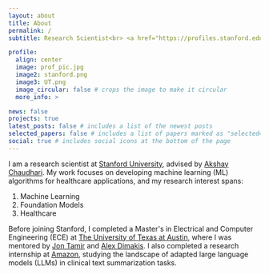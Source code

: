 ```yaml
---
layout: about
title: About
permalink: /
subtitle: Research Scientist<br> <a href="https://profiles.stanford.edu/asadaali">Stanford University</a> 

profile:
  align: center
  image: prof_pic.jpg
  image2: stanford.png
  image3: UT.png
  image_circular: false # crops the image to make it circular
  more_info: >

news: false
projects: true
latest_posts: false # includes a list of the newest posts
selected_papers: false # includes a list of papers marked as "selected={true}"
social: true # includes social icons at the bottom of the page
---
```


I am a research scientist at <a href="https://ibiis.stanford.edu/">Stanford University</a>, advised by <a href="https://profiles.stanford.edu/akshay-chaudhari">Akshay Chaudhari</a>. My work focuses on developing machine learning (ML) algorithms for healthcare applications, and my research interest spans:

1. Machine Learning
2. Foundation Models
3. Healthcare

Before joining Stanford, I completed a Master's in Electrical and Computer Engineering (ECE) at <a href="https://www.utexas.edu/">The University of Texas at Austin</a>, where I was mentored by <a href="https://users.ece.utexas.edu/~jtamir/">Jon Tamir</a> and <a href="https://users.ece.utexas.edu/~dimakis/">Alex Dimakis</a>. I also completed a research internship at <a href="https://health.amazon.com/">Amazon</a>, studying the landscape of adapted large language models (LLMs) in clinical text summarization tasks.
<br>